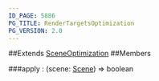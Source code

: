 ```yaml
---
ID_PAGE: 5886
PG_TITLE: RenderTargetsOptimization
PG_VERSION: 2.0
---
```


##Extends [SceneOptimization](page.php?p=5879)
##Members

###apply : (scene: [Scene](page.php?p=5725)) =&gt; boolean



